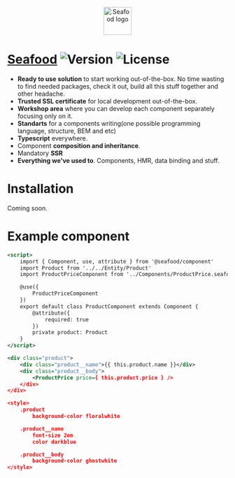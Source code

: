 <p align="center"><a href="#" target="_blank" rel="nofollow"><img width="64" src="https://gist.github.com/aliaksandrparfiankou/439bf6ea2eefb8f0b9c6deff86010964/raw/06fbf009b5a2cd237bf3ac146a433bbab2e56efb/logo.png" alt="Seafood logo"></a></p>

# [Seafood]() ![Version](https://img.shields.io/badge/version-0.0.1%40dev-blue.svg) ![License](https://img.shields.io/badge/license-MIT-blue.svg)
* **Ready to use solution** to start working out-of-the-box.
No time wasting to find needed packages, check it out, build
all this stuff together and other headache.
* **Trusted SSL certificate** for local development out-of-the-box.
* **Workshop area** where you can develop each component separately
focusing only on it.
* **Standarts** for a components writing(one possible programming language, structure, BEM and etc)
* **Typescript** everywhere.
* Component **composition and inheritance**.
* Mandatory **SSR**
* **Everything we've used to**. Components, HMR, data binding and stuff.

# Installation
Coming soon.

# Example component
```XML
<script>
    import { Component, use, attribute } from '@seafood/component'
    import Product from '../../Entity/Product'
    import ProductPriceComponent from '../Components/ProductPrice.seafood'

    @use({
        ProductPriceComponent
    })
    export default class ProductComponent extends Component {
        @attribute({
            required: true
        })
        private product: Product
    }
</script>

<div class="product">
    <div class="product__name">{{ this.product.name }}</div>
    <div class="product__body">
        <ProductPrice price={ this.product.price } />
    </div>
</div>

<style>
    .product
        background-color floralwhite

    .product__name
        font-size 2em
        color darkblue

    .product__body
        background-color ghostwhite
</style>

```
